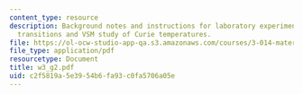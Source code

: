 ```yaml
---
content_type: resource
description: Background notes and instructions for laboratory experiments on ferromagnetic
  transitions and VSM study of Curie temperatures.
file: https://ol-ocw-studio-app-qa.s3.amazonaws.com/courses/3-014-materials-laboratory-fall-2006/c2f5819a5e3954b6fa93c0fa5706a05e_w3_g2.pdf
file_type: application/pdf
resourcetype: Document
title: w3_g2.pdf
uid: c2f5819a-5e39-54b6-fa93-c0fa5706a05e
---
```

